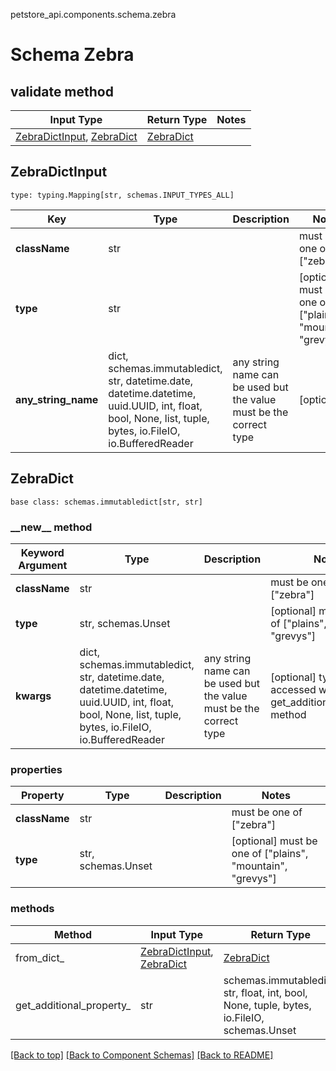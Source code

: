 petstore_api.components.schema.zebra
# Schema Zebra

## validate method
Input Type | Return Type | Notes
------------ | ------------- | -------------
[ZebraDictInput](#zebradictinput), [ZebraDict](#zebradict) | [ZebraDict](#zebradict) |

## ZebraDictInput
```
type: typing.Mapping[str, schemas.INPUT_TYPES_ALL]
```
Key | Type |  Description | Notes
------------ | ------------- | ------------- | -------------
**className** | str |  | must be one of ["zebra"]
**type** | str |  | [optional] must be one of ["plains", "mountain", "grevys"]
**any_string_name** | dict, schemas.immutabledict, str, datetime.date, datetime.datetime, uuid.UUID, int, float, bool, None, list, tuple, bytes, io.FileIO, io.BufferedReader | any string name can be used but the value must be the correct type | [optional]

## ZebraDict
```
base class: schemas.immutabledict[str, str]

```
### &lowbar;&lowbar;new&lowbar;&lowbar; method
Keyword Argument | Type | Description | Notes
---------------- | ---- | ----------- | -----
**className** | str |  | must be one of ["zebra"]
**type** | str, schemas.Unset |  | [optional] must be one of ["plains", "mountain", "grevys"]
**kwargs** | dict, schemas.immutabledict, str, datetime.date, datetime.datetime, uuid.UUID, int, float, bool, None, list, tuple, bytes, io.FileIO, io.BufferedReader | any string name can be used but the value must be the correct type | [optional] typed value is accessed with the get_additional_property_ method

### properties
Property | Type | Description | Notes
-------- | ---- | ----------- | -----
**className** | str |  | must be one of ["zebra"]
**type** | str, schemas.Unset |  | [optional] must be one of ["plains", "mountain", "grevys"]

### methods
Method | Input Type | Return Type | Notes
------ | ---------- | ----------- | ------
from_dict_ | [ZebraDictInput](#zebradictinput), [ZebraDict](#zebradict) | [ZebraDict](#zebradict) | a constructor
get_additional_property_ | str | schemas.immutabledict, str, float, int, bool, None, tuple, bytes, io.FileIO, schemas.Unset | provides type safety for additional properties

[[Back to top]](#top) [[Back to Component Schemas]](../../../README.md#Component-Schemas) [[Back to README]](../../../README.md)
